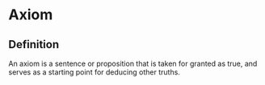 # Axiom

## Definition
An axiom is a sentence or proposition that is taken for granted as true, and serves as a starting point for deducing other truths.